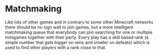 # Matchmaking

Like lots of other games and in contrary to some other Minecraft networks there should be no sign wall to join games, but a more intelligent matchmaking queue that everybody can join searching for one or multiple minigames together with their party. Every play has a skill based rank \(a simple number that gets bigger on wins and smaller on defeats\) which is used to find other players with a rank close to that. 

